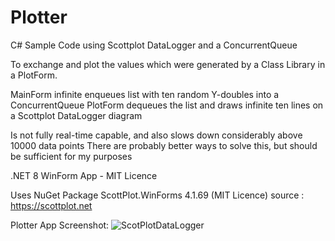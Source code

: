 # Plotter
 C# Sample Code using Scottplot DataLogger and a ConcurrentQueue 

To exchange and plot the values which were generated by a Class Library in a PlotForm.

MainForm infinite enqueues list with ten random Y-doubles into a ConcurrentQueue 
PlotForm dequeues the list and draws infinite ten lines on a Scottplot DataLogger diagram 

Is not fully real-time capable, and also slows down considerably above 10000 data points
There are probably better ways to solve this, but should be sufficient for my purposes

.NET 8 WinForm App - MIT Licence


Uses NuGet Package ScottPlot.WinForms 4.1.69 (MIT Licence)
source : https://scottplot.net

Plotter App Screenshot:
![ScotPlotDataLogger](https://github.com/gitfrid/Plotter/assets/148685307/240022f4-7392-4b11-b98b-a7c54722bfa3)

